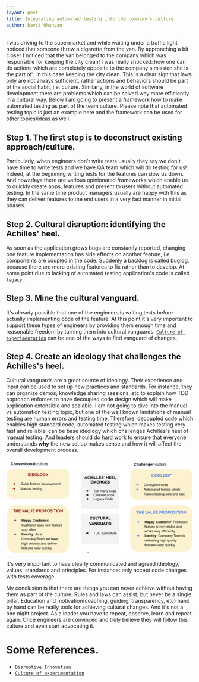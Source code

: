 ```yaml
---
layout: post
title: Integrating automated testing into the company's culture
author: Davit Ohanyan
---
```


I was driving to the supermarket and while waiting under a traffic light noticed that someone threw a cigarette from the van. By approaching a bit closer I noticed that the van belonged to the company which was responsible for keeping the city clean!
I was really shocked: how one can do actions which are completely opposite to the company's mission she is the part of'; in this case keeping the city clean.
This is a clear sign that laws only are not always sufficient, rather actions and behaviors should be part of the social habit, i.e. culture. Similarly, in the world of software development there are problems which can be solved way more efficiently in a cultural way.
Below I am going to present a framework how to make automated testing as part of the team culture. Please note that automated testing topic is just an example here and the framework can be used for other topics/ideas as well.

## Step 1. The first step is to deconstruct existing approach/culture.

Particularly, when engineers don't write tests usually they say we don't have time to write tests and we have QA team which will do testing for us! Indeed, at the beginning writing tests for the features can slow us down. And nowadays there are various opinionated frameworks which enable us to quickly create apps, features and present to users without automated testing. In the same time product managers usually are happy with this as they can deliver features to the end users in a very fast manner in initial phases.

## Step 2. Cultural disruption: identifying the Achilles' heel.

As soon as the application grows bugs are constantly reported, changing one feature implementation has side effects on another feature, i.e. components are coupled in the code. Suddenly a backlog is called buglog, because there are more existing features to fix rather than to develop. At some point due to lacking of automated testing application's code is called [`legacy`]([https://softwareengineering.stackexchange.com/questions/94007/when-is-code-legacy/94011#94011]).

## Step 3. Mine the cultural vanguard.

It's already possible that one of the engineers is writing tests before actually implementing code of the feature. At this point it's very important to support these types of engineers by providing them enough time and reasonable freedom by turning them into cultural vanguards. [`Culture of experimentation`](https://hbr.org/2020/03/productive-innovation?ab=hero-main-text#building-a-culture-of-experimentation) can be one of the ways to find vanguard of changes.

## Step 4. Create an ideology that challenges the Achilles's heel.

Cultural vanguards are a great source of ideology. Their experience and input can be used to set up new practices and standards. For instance, they can organize demos, knowledge sharing sessions, etc to explain how TDD approach enforces to have decoupled code design which will make application extensible and scalable. I am not going to dive into the manual vs automation testing topic, but one of the well known limitations of manual testing are human errors and testing time. Therefore, decoupled code which enables high standard code, automated testing which makes testing very fast and reliable, can be base ideology which challenges Achilles's heel of manual testing. And leaders should do hard work to ensure that everyone understands **why** the new set up makes sense and how it will affect the overall development process.


![Cultural change framework](/images/culture_change.png)

It's very important to have clearly communicated and agreed ideology, values, standards and principles. For instance: only accept code changes with tests coverage.

My conclusion is that there are things you can never achieve without having them as part of the culture. Rules and laws can assist, but never be a single pillar. Education and motivation(coaching, guiding, transparency, etc) hand by hand can be really  tools for achieving cultural changes. And it's not a one night project. As a leader you have to repeat, observe, learn and repeat again. Once engineers are convinced and truly believe they will follow this culture and even start advocating it.

# Some References.
- [`Disruptive Innovation`](https://hbr.org/2015/12/what-is-disruptive-innovation)
- [`Culture of experimentation`](https://hbr.org/2020/03/productive-innovation?ab=hero-main-text#building-a-culture-of-experimentation)